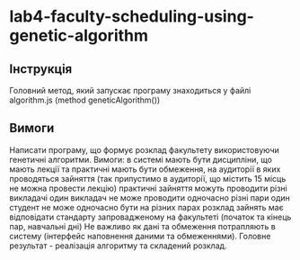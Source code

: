# lab4-faculty-scheduling-using-genetic-algorithm

## Інструкція

Головний метод, який запускає програму знаходиться у файлі algorithm.js (method geneticAlgorithm())

## Вимоги

Написати програму, що формує розклад факультету використовуючи генетичні алгоритми.  Вимоги:  в системі мають бути дисципліни, що мають лекції та практичні мають бути обмеження, на аудиторії в яких проводяться зайняття (так припустимо в аудиторії, що містить 15 місць не можна провести лекцію) практичні зайняття можуть проводити різні викладачі один викладач не може проводити одночасно різні пари один студент не може одночасно бути на різних парах розклад зайнять має відповідати стандарту запровадженому на факультеті (початок та кінець пар, навчальні дні) Не важливо як дані та обмеження потрапляють в систему (інтерфейс наповнення даними та обмеженнями). Головне результат - реалізація алгоритму та складений розклад.
